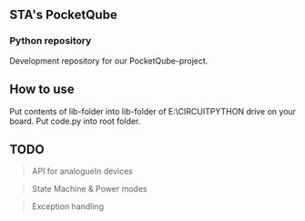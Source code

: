 ## STA's PocketQube
### Python repository

Development repository for our PocketQube-project.

## How to use

Put contents of lib-folder into lib-folder of E:\CIRCUITPYTHON drive on your board. 
Put code.py into root folder.

## TODO

> API for analogueIn devices

> State Machine & Power modes

> Exception handling
